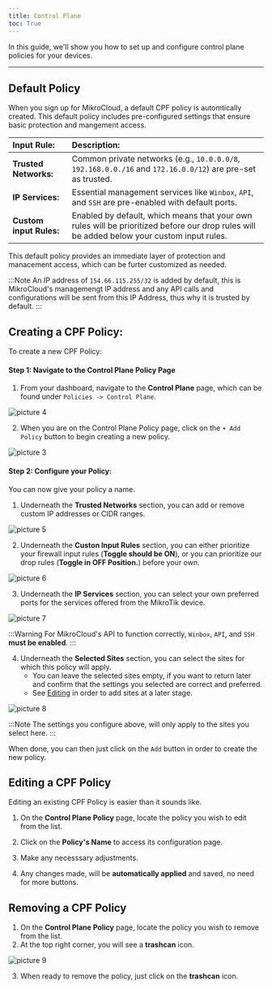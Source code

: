 ```yaml
---
title: Control Plane
toc: True
---
```


In this guide, we'll show you how to set up and configure control plane policies for your devices.

---
## Default Policy
When you sign up for MikroCloud, a default CPF policy is automtically created. This default policy includes pre-configured settings that ensure basic protection and mangement access.

| Input Rule:             | Description:                                                                                                                               |
| :---------------------- | :----------------------------------------------------------------------------------------------------------------------------------------- |
| **Trusted Networks:**   | Common private networks (e.g., `10.0.0.0/8`, `192.168.0.0./16` and `172.16.0.0/12`) are pre-set as trusted.                                |
| **IP Services:**        | Essential management services like `Winbox`, `API`, and `SSH` are pre-enabled with default ports.                                          |
| **Custom input Rules:** | Enabled by default, which means that your own rules will be prioritized before our drop rules will be added below your custom input rules. |

This default policy provides an immediate layer of protection and manacement access, which can be furter customized as needed.

:::Note
An IP address of `154.66.115.255/32` is added by default, this is MikroCloud's managemengt IP address and any API calls and configurations will be sent from this IP Address, thus why it is trusted by default.
:::

## Creating a CPF Policy:
To create a new CPF Policy:

#### Step 1: Navigate to the Control Plane Policy Page
1. From your dashboard, navigate to the **Control Plane** page, which can be found under `Policies -> Control Plane`.

<!-- Insert image here. -->
![picture 4](https://cdn.mkcld.io/57d466006f57a8fe1c6f1f9be6e8250e6330a58ec893ce18f53128f8b4b639f0.png)  


2. When you are on the Control Plane Policy page, click on the `+ Add Policy` button to begin creating a new policy.

<!-- Insert Image here -->
![picture 3](https://cdn.mkcld.io/240d0dd3da2c9237b1eee94f62df08394f82c6730e0429f0562e88480da9e5e0.png)  


#### Step 2: Configure your Policy:
You can now give your policy a name.

1. Underneath the **Trusted Networks** section, you can add or remove custom IP addresses or CIDR ranges.

<!-- Insert Image -->
![picture 5](https://cdn.mkcld.io/9d8b5a900f5b61f478f6930748e454b92910bfdbe7258f8fd72d0c1bd371c9f1.png)  


2. Underneath the **Custon Input Rules** section, you can either prioritize your firewall input rules (**Toggle should be ON**), or you can prioritize our drop rules (**Toggle in OFF Position.**) before your own.
<!-- Insert image -->
![picture 6](https://cdn.mkcld.io/cda7f0593dcf98fb43736f3e884058f859ecdad620c9b7bc8075f0c402d4ccf9.png)  


3. Underneath the **IP Services** section, you can select your own preferred ports for the services offered from the MikroTik device.
<!--  Insert Image -->
![picture 7](https://cdn.mkcld.io/d36d713851ae79e574c134fe15357a434feabe0ffc9f115f233bd2cdecdb1a86.png)  


:::Warning
For MikroCloud's API to function correctly, `Winbox`, `API`, and `SSH` **must be enabled**.
:::

4. Underneath the **Selected Sites** section, you can select the sites for which this policy will apply.
   * You can leave the selected sites empty, if you want to return later and confirm that the settings you selected are correct and preferred.
   * See [Editing](#editing-a-cpf-policy) in order to add sites at a later stage.

<!-- Insert Image -->
![picture 8](https://cdn.mkcld.io/ce89a403cc674fdc6d14b53aa9be99387f4ed1eef7f1379999aa95be9f758ba8.png)  

:::Note
The settings you configure above, will only apply to the sites you select here.
:::

When done, you can then just click on the `Add` button in order to create the new policy.

## Editing a CPF Policy
Editing an existing CPF Policy is easier than it sounds like.

1. On the **Control Plane Policy** page, locate the policy you wish to edit from the list.

2. Click on the **Policy's Name** to access its configuration page.
3. Make any necesssary adjustments.
4. Any changes made, will be **automatically applied** and saved, no need for more buttons.

## Removing a CPF Policy
1. On the **Control Plane Policy** page, locate the policy you wish to remove from the list.
2. At the top right corner, you will see a **trashcan** icon.
<!-- Insert Image here -->
![picture 9](https://cdn.mkcld.io/56b79b0e33598147f79de94bb1fe2acd861d0b6215a79a77a29ae6152718329e.png)  

3. When ready to remove the policy, just click on the **trashcan** icon.